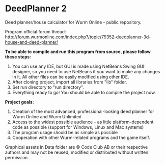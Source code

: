 DeedPlanner 2
============

Deed planner/house calculator for Wurm Online - public repository.

Program official forum thread: http://forum.wurmonline.com/index.php?/topic/79352-deedplanner-3d-house-and-deed-planner/

<b>To be able to compile and run this program from source, please follow these steps:</b><br>
1. You can use any IDE, but GUI is made using NetBeans Swing GUI designer, so you need to use NetBeans if you want to make any changes in it. All other files can be easily modified using other IDE.<br>
2. After cloning project, import all libraries from "lib" folder.<br>
3. Set run directory to "run directory".<br>
4. Everything ready to go! You should be able to compile the project now.<br>

<b>Project goals:</b><br>
1. Creation of the most advanced, professional-looking deed planner for Wurm Online and Wurm Unlimited<br>
2. Access to the widest possible audience - as little platform-dependent code as possible (support for Windows, Linux and Mac systems)<br>
3. The program usage should be as simple as possible<br>
4. Cooperation with other Wurm-related programs and the game itself.

Graphical assets in Data folder are © Code Club AB or their respective authors and may not be reused, modified or distributed without written permission.
